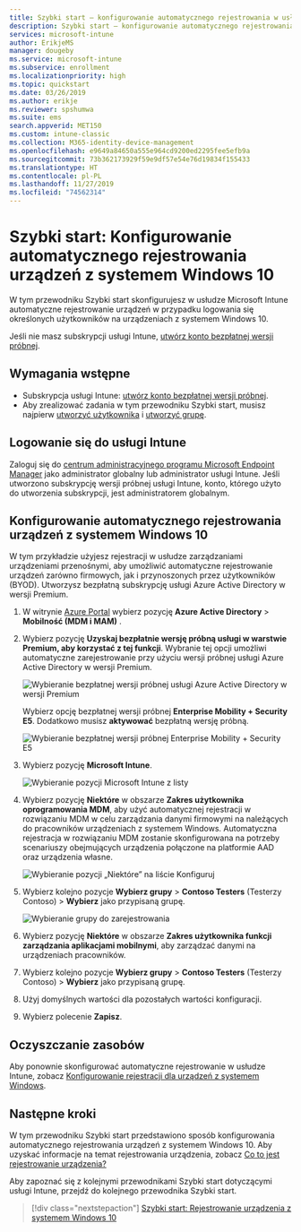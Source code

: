 ```yaml
---
title: Szybki start — konfigurowanie automatycznego rejestrowania w usłudze Intune
description: Szybki start — konfigurowanie automatycznego rejestrowania urządzeń z systemem Windows 10 w usłudze Intune.
services: microsoft-intune
author: ErikjeMS
manager: dougeby
ms.service: microsoft-intune
ms.subservice: enrollment
ms.localizationpriority: high
ms.topic: quickstart
ms.date: 03/26/2019
ms.author: erikje
ms.reviewer: spshumwa
ms.suite: ems
search.appverid: MET150
ms.custom: intune-classic
ms.collection: M365-identity-device-management
ms.openlocfilehash: e9649a84650a555e964cd9200ed2295fee5efb9a
ms.sourcegitcommit: 73b362173929f59e9df57e54e76d19834f155433
ms.translationtype: HT
ms.contentlocale: pl-PL
ms.lasthandoff: 11/27/2019
ms.locfileid: "74562314"
---
```

# <a name="quickstart-set-up-automatic-enrollment-for-windows-10-devices"></a>Szybki start: Konfigurowanie automatycznego rejestrowania urządzeń z systemem Windows 10

W tym przewodniku Szybki start skonfigurujesz w usłudze Microsoft Intune automatyczne rejestrowanie urządzeń w przypadku logowania się określonych użytkowników na urządzeniach z systemem Windows 10.

Jeśli nie masz subskrypcji usługi Intune, [utwórz konto bezpłatnej wersji próbnej](../fundamentals/free-trial-sign-up.md).

## <a name="prerequisites"></a>Wymagania wstępne

- Subskrypcja usługi Intune: [utwórz konto bezpłatnej wersji próbnej](../fundamentals/free-trial-sign-up.md).
- Aby zrealizować zadania w tym przewodniku Szybki start, musisz najpierw [utworzyć użytkownika](../fundamentals/quickstart-create-user.md) i [utworzyć grupę](../fundamentals/quickstart-create-group.md).

## <a name="sign-in-to-intune"></a>Logowanie się do usługi Intune

Zaloguj się do [centrum administracyjnego programu Microsoft Endpoint Manager](https://go.microsoft.com/fwlink/?linkid=2109431) jako administrator globalny lub administrator usługi Intune. Jeśli utworzono subskrypcję wersji próbnej usługi Intune, konto, którego użyto do utworzenia subskrypcji, jest administratorem globalnym.

## <a name="set-up-windows-10-automatic-enrollment"></a>Konfigurowanie automatycznego rejestrowania urządzeń z systemem Windows 10

W tym przykładzie użyjesz rejestracji w usłudze zarządzaniami urządzeniami przenośnymi, aby umożliwić automatyczne rejestrowanie urządzeń zarówno firmowych, jak i przynoszonych przez użytkowników (BYOD). Utworzysz bezpłatną subskrypcję usługi Azure Active Directory w wersji Premium.

1. W witrynie [Azure Portal](https://portal.azure.com) wybierz pozycję **Azure Active Directory** > **Mobilność (MDM i MAM)** .
2. Wybierz pozycję **Uzyskaj bezpłatnie wersję próbną usługi w warstwie Premium, aby korzystać z tej funkcji**. Wybranie tej opcji umożliwi automatyczne zarejestrowanie przy użyciu wersji próbnej usługi Azure Active Directory w wersji Premium. 

    ![Wybieranie bezpłatnej wersji próbnej usługi Azure Active Directory w wersji Premium](./media/quickstart-setup-auto-enrollment/quickstart-setup-auto-enrollment-01.png)

    Wybierz opcję bezpłatnej wersji próbnej **Enterprise Mobility + Security E5**. Dodatkowo musisz **aktywować** bezpłatną wersję próbną.

    ![Wybieranie bezpłatnej wersji próbnej Enterprise Mobility + Security E5](./media/quickstart-setup-auto-enrollment/quickstart-setup-auto-enrollment-02.png)

3. Wybierz pozycję **Microsoft Intune**. 

    ![Wybieranie pozycji Microsoft Intune z listy](./media/quickstart-setup-auto-enrollment/quickstart-setup-auto-enrollment-03.png)

4. Wybierz pozycję **Niektóre** w obszarze **Zakres użytkownika oprogramowania MDM**, aby użyć automatycznej rejestracji w rozwiązaniu MDM w celu zarządzania danymi firmowymi na należących do pracowników urządzeniach z systemem Windows. Automatyczna rejestracja w rozwiązaniu MDM zostanie skonfigurowana na potrzeby scenariuszy obejmujących urządzenia połączone na platformie AAD oraz urządzenia własne.

    ![Wybieranie pozycji „Niektóre” na liście Konfiguruj](./media/quickstart-setup-auto-enrollment/quickstart-setup-auto-enrollment-04.png)

5. Wybierz kolejno pozycje **Wybierz grupy** > **Contoso Testers** (Testerzy Contoso)  > **Wybierz** jako przypisaną grupę.

    ![Wybieranie grupy do zarejestrowania](./media/quickstart-setup-auto-enrollment/quickstart-setup-auto-enrollment-05.png)

6. Wybierz pozycję **Niektóre** w obszarze **Zakres użytkownika funkcji zarządzania aplikacjami mobilnymi**, aby zarządzać danymi na urządzeniach pracowników.
7. Wybierz kolejno pozycje **Wybierz grupy** > **Contoso Testers** (Testerzy Contoso)  > **Wybierz** jako przypisaną grupę. 
8. Użyj domyślnych wartości dla pozostałych wartości konfiguracji.
9. Wybierz polecenie **Zapisz**.

## <a name="clean-up-resources"></a>Oczyszczanie zasobów

Aby ponownie skonfigurować automatyczne rejestrowanie w usłudze Intune, zobacz [Konfigurowanie rejestracji dla urządzeń z systemem Windows](windows-enroll.md).

## <a name="next-steps"></a>Następne kroki

W tym przewodniku Szybki start przedstawiono sposób konfigurowania automatycznego rejestrowania urządzeń z systemem Windows 10. Aby uzyskać informacje na temat rejestrowania urządzenia, zobacz [Co to jest rejestrowanie urządzenia?](device-enrollment.md)

Aby zapoznać się z kolejnymi przewodnikami Szybki start dotyczącymi usługi Intune, przejdź do kolejnego przewodnika Szybki start.

> [!div class="nextstepaction"]
> [Szybki start: Rejestrowanie urządzenia z systemem Windows 10](../quickstart-enroll-windows-device.md)
